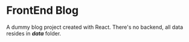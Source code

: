 # FrontEnd Blog
A dummy blog project created with React. There's no backend, all data resides in ***data*** folder.